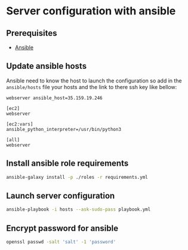 # Server configuration with ansible

## Prerequisites
- [Ansible](http://docs.ansible.com/ansible)

## Update ansible hosts
Ansible need to know the host to launch the configuration so add
in the `ansible/hosts` file your hosts and the link to there ssh key like bellow:

	webserver ansible_host=35.159.19.246

	[ec2]
	webserver

	[ec2:vars]
	ansible_python_interpreter=/usr/bin/python3

	[all]
	webserver

## Install ansible role requirements
```bash
ansible-galaxy install -p ./roles -r requirements.yml
```

## Launch server configuration
```bash
ansible-playbook -i hosts --ask-sudo-pass playbook.yml
```

## Encrypt password for ansible
```bash
openssl passwd -salt 'salt' -1 'password'
```
